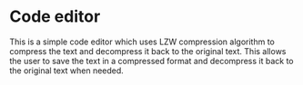 # Code editor

This is a simple code editor which uses LZW compression algorithm to compress the text and decompress it back to the original text. This allows the user to save the text in a compressed format and decompress it back to the original text when needed.
